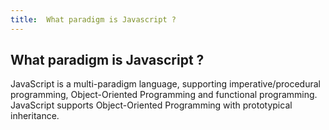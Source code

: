```yaml
---
title:  What paradigm is Javascript ?
---
```

## What paradigm is Javascript ?

JavaScript is a multi-paradigm language, supporting imperative/procedural programming, Object-Oriented Programming and functional programming. JavaScript supports Object-Oriented Programming with prototypical inheritance.

